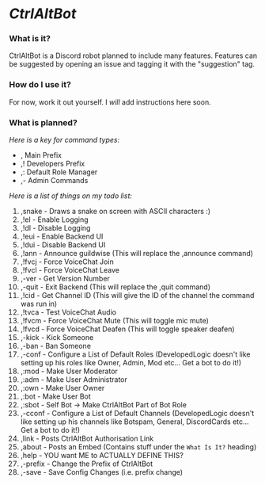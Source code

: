 # __*CtrlAltBot*__

### __What is it?__
CtrlAltBot is a Discord robot planned to include many features. Features can be suggested by opening an issue and tagging it with the "suggestion" tag.

### __How do I use it?__
For now, work it out yourself. I *will* add instructions here soon.

### __What is planned?__
*Here is a key for command types:*
- , Main Prefix
- ,! Developers Prefix
- ,: Default Role Manager
- ,- Admin Commands

*Here is a list of things on my todo list:*
1. ,snake - Draws a snake on screen with ASCII characters :)
2. ,!el - Enable Logging
3. ,!dl - Disable Logging
4. ,!eui - Enable Backend UI
5. ,!dui - Disable Backend UI
6. ,!ann - Announce guildwise (This will replace the ,announce command)
7. ,!fvcj <Channel ID> - Force VoiceChat Join
8. ,!fvcl <Channel ID> - Force VoiceChat Leave
9. ,-ver - Get Version Number
10. ,-quit - Exit Backend (This will replace the ,quit command)
11. ,!cid - Get Channel ID (This will give the ID of the channel the command was run in)
12. ,!tvca - Test VoiceChat Audio
13. ,!fvcm - Force VoiceChat Mute (This will toggle mic mute)
14. ,!fvcd - Force VoiceChat Deafen (This will toggle speaker deafen)
15. ,-kick <user> - Kick Someone
16. ,-ban <user> - Ban Someone
17. ,-conf - Configure a List of Default Roles (DevelopedLogic doesn't like setting up his roles like Owner, Admin, Mod etc... Get a bot to do it!)
18. ,:mod <user> - Make User Moderator
19. ,:adm <user> - Make User Administrator
20. ,:own <user> - Make User Owner
21. ,:bot <user> - Make User Bot
22. ,:sbot - Self Bot -> Make CtrlAltBot Part of Bot Role
23. ,-cconf - Configure a List of Default Channels (DevelopedLogic doesn't like setting up his channels like Botspam, General, DiscordCards etc... Get a bot to do it!)
24. ,link - Posts CtrlAltBot Authorisation Link
25. ,about - Posts an Embed (Contains stuff under the `What Is It?` heading)
26. ,help - YOU want ME to ACTUALLY DEFINE THIS?
27. ,-prefix <new prefix> - Change the Prefix of CtrlAltBot
28. ,-save - Save Config Changes (i.e. prefix change)
